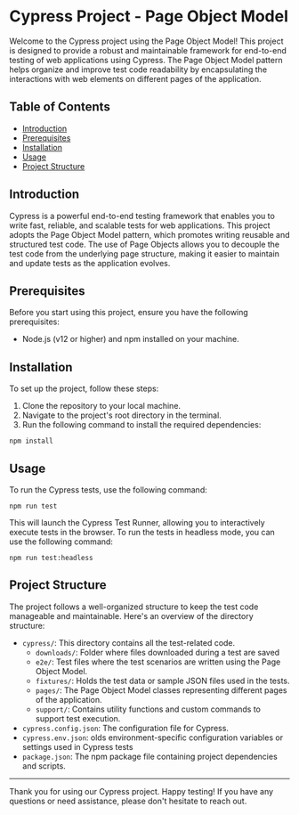 # Cypress Project - Page Object Model

Welcome to the Cypress project using the Page Object Model! This project is designed to provide a robust and maintainable framework for end-to-end testing of web applications using Cypress. The Page Object Model pattern helps organize and improve test code readability by encapsulating the interactions with web elements on different pages of the application.

## Table of Contents

- [Introduction](#introduction)
- [Prerequisites](#prerequisites)
- [Installation](#installation)
- [Usage](#usage)
- [Project Structure](#project-structure)

## Introduction

Cypress is a powerful end-to-end testing framework that enables you to write fast, reliable, and scalable tests for web applications. This project adopts the Page Object Model pattern, which promotes writing reusable and structured test code. The use of Page Objects allows you to decouple the test code from the underlying page structure, making it easier to maintain and update tests as the application evolves.

## Prerequisites

Before you start using this project, ensure you have the following prerequisites:

- Node.js (v12 or higher) and npm installed on your machine.

## Installation

To set up the project, follow these steps:

1. Clone the repository to your local machine.
2. Navigate to the project's root directory in the terminal.
3. Run the following command to install the required dependencies:

```
npm install
```


## Usage

To run the Cypress tests, use the following command:

```
npm run test
```


This will launch the Cypress Test Runner, allowing you to interactively execute tests in the browser.
To run the tests in headless mode, you can use the following command:

```
npm run test:headless
```


## Project Structure

The project follows a well-organized structure to keep the test code manageable and maintainable. Here's an overview of the directory structure:


- `cypress/`: This directory contains all the test-related code.
    - `downloads/`: Folder where files downloaded during a test are saved
    - `e2e/`: Test files where the test scenarios are written using the Page Object Model.
    - `fixtures/`: Holds the test data or sample JSON files used in the tests.
    - `pages/`: The Page Object Model classes representing different pages of the application.
    - `support/`: Contains utility functions and custom commands to support test execution.
- `cypress.config.json`: The configuration file for Cypress.
- `cypress.env.json`: olds environment-specific configuration variables or settings used in Cypress tests
- `package.json`: The npm package file containing project dependencies and scripts.

---

Thank you for using our Cypress project. Happy testing! If you have any questions or need assistance, please don't hesitate to reach out.

